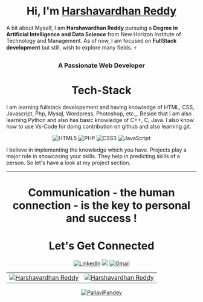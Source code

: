 <h1 align="center">Hi, I'm <a href="https://www.linkedin.com/in/pallavi-pandey-8237791a0/" target="_blank"> Harshavardhan Reddy </a></h1>

A bit about Myself, I am <b>Harshavardhan Reddy</b> pursuing a <b> Degree in Artificial Intelligence and Data Science</b> from New Horizon Institute of Technology and Management. As of now, I am focused on <b> FullStack development</b> but still, wish to explore many fields. ⚡

<h3 align="center">A Passionate Web Developer </h3>

<h1 align="center">Tech-Stack</h1>

I am learning fullstack developement and having knowledge of HTML, CSS, Javascript, Php, Mysql, Wordpress, Photoshop, etc.,. Beside that I am also learning Python and also has basic knowledge of C++, C, Java. I also know how to use Vs-Code for doing contribution on github and also learning git.

<p align="center"> 
<img alt="HTML5" src="https://img.shields.io/badge/html5-%23E34F26.svg?&style=for-the-badge&logo=html5&logoColor=white" />
  <img alt="PHP" src="https://img.shields.io/badge/-php-%8A5BE2.svg?&style=for-the-badge&logo=php&logoColor=white" "/>
 <img alt="CSS3" src="https://img.shields.io/badge/css3-%231572B6.svg?&style=for-the-badge&logo=css3&logoColor=white" />
 <img alt="JavaScript" src="https://img.shields.io/badge/javascript-%23323330.svg?&style=for-the-badge&logo=javascript&logoColor=%23F7DF1E" />
</p>
I believe in implementing the knowledge which you have. Projects play a major role in showcasing your skills. They help in predicting skills of a person. So let's have a look at my project section.


<hr>

<h1 align="center">Communication - the human connection - is the key to personal and success !</h1>

<h1 align="center">Let's Get Connected</h1>

<div align="center">


<a  href="https://www.linkedin.com/in/harshavardhan-reddy-450200193/" target="_blank"><img alt="LinkedIn" src="https://img.shields.io/badge/linkedin%20-%230077B5.svg?&style=for-the-badge&logo=linkedin&logoColor=white" /></a>
<a href="https://twitter.com/theh4cker1769" target="_blank"><img src="https://img.shields.io/badge/twitter-%2300acee.svg?&style=for-the-badge&logo=twitter&logoColor=white&alt=twitter" /></a>
<a href="mailto:reddy.har2002@gmail.com"><img  alt="Gmail" src="https://img.shields.io/badge/Gmail-D14836?style=for-the-badge&logo=gmail&logoColor=white" />

</div>

<table>
  <tr>
    <td><img src="https://github-readme-stats.vercel.app/api?username=theh4cker1769&show_icons=true&theme=dark&locale=en" alt="Harshavardhan Reddy" /></td>
    <td><img src="https://github-readme-stats.vercel.app/api/top-langs?username=theh4cker1769&show_icons=true&theme=dark&locale=en&layout=compact" alt="Harshavardhan Reddy" /></td>
  </tr>
</table>

<div align="center">
    <p><img align="center" src="https://github-readme-streak-stats.herokuapp.com/?user=theh4cker1769&theme=dark" alt="PallaviPandey" /></p>
</div>



